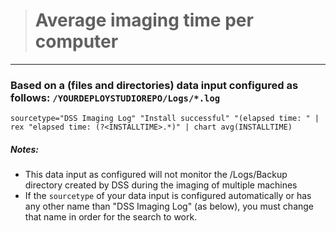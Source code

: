 ># Average imaging time per computer
-----

### Based on a (files and directories) data input configured as follows: `/YOURDEPLOYSTUDIOREPO/Logs/*.log`

```
sourcetype="DSS Imaging Log" "Install successful" "(elapsed time: " | rex "elapsed time: (?<INSTALLTIME>.*)" | chart avg(INSTALLTIME)
```

##### Notes:
- This data input as configured will not monitor the /Logs/Backup directory created by DSS during the imaging of multiple machines
- If the `sourcetype` of your data input is configured automatically or has any other name than "DSS Imaging Log" (as below), you must change that name in order for the search to work.